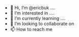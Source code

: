 - 👋 Hi, I’m @ericbuk ....
- 👀 I’m interested in ....
- 🌱 I’m currently learning ....
- 💞️ I’m looking to collaborate on 
- 📫 How to reach me 

<!---
ericbuk/ericbuk is a ✨ special ✨ repository because its `README.md` (this file) appears on your GitHub profile.
You can click the Preview link to take a look at your changes.
--->
